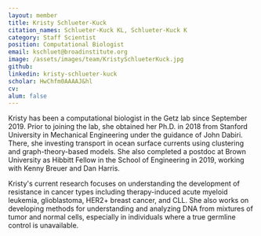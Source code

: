 ```yaml
---
layout: member
title: Kristy Schlueter-Kuck
citation_names: Schlueter-Kuck KL, Schlueter-Kuck K
category: Staff Scientist
position: Computational Biologist
email: kschluet@broadinstitute.org
image: /assets/images/team/KristySchlueterKuck.jpg
github: 
linkedin: kristy-schlueter-kuck
scholar: HwChfm0AAAAJ&hl
cv:
alum: false
---
```


Kristy has been a computational biologist in the Getz lab since September 2019.  Prior to joining the lab, she obtained her Ph.D. in 2018 from Stanford University in Mechanical Engineering under the guidance of John Dabiri.  There, she investing transport in ocean surface currents using clustering and graph-theory-based models.  She also completed a postdoc at Brown University as Hibbitt Fellow in the School of Engineering in 2019, working with Kenny Breuer and Dan Harris.  

Kristy's current research focuses on understanding the development of resistance in cancer types including therapy-induced acute myeloid leukemia, glioblastoma, HER2+ breast cancer, and CLL.  She also works on developing methods for understanding and analyzing DNA from mixtures of tumor and normal cells, especially in individuals where a true germline control is unavailable.